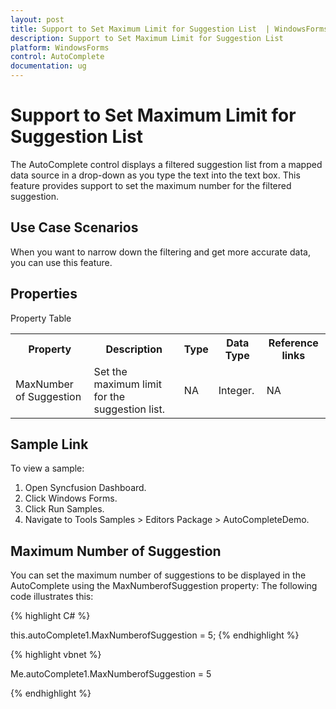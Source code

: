 ```yaml
---
layout: post
title: Support to Set Maximum Limit for Suggestion List  | WindowsForms | Syncfusion
description: Support to Set Maximum Limit for Suggestion List 
platform: WindowsForms
control: AutoComplete
documentation: ug
---
```




# Support to Set Maximum Limit for Suggestion List 

The AutoComplete control displays a filtered suggestion list from a mapped data source in a drop-down as you type the text into the text box. This feature provides support to set the maximum number for the filtered suggestion. 

## Use Case Scenarios

When you want to narrow down the filtering and get more accurate data, you can use this feature. 

## Properties

Property Table

<table>
<tr>
<th>
Property </th><th>
Description </th><th>
Type </th><th>
Data Type </th><th>
Reference links </th></tr>
<tr>
<td>
MaxNumber of Suggestion</td><td>
Set the maximum limit for the suggestion list. </td><td>
NA</td><td>
Integer. </td><td>
NA </td></tr>
</table>

## Sample Link

To view a sample:

1. Open Syncfusion Dashboard.
2. Click Windows Forms.
3. Click Run Samples.
4. Navigate to Tools Samples > Editors Package > AutoCompleteDemo. 

## Maximum Number of Suggestion 

You can set the maximum number of suggestions to be displayed in the AutoComplete using the MaxNumberofSuggestion property: The following code illustrates this: 

{% highlight C# %}



this.autoComplete1.MaxNumberofSuggestion = 5; 
{% endhighlight %}



{% highlight vbnet %}


Me.autoComplete1.MaxNumberofSuggestion = 5

{% endhighlight %}